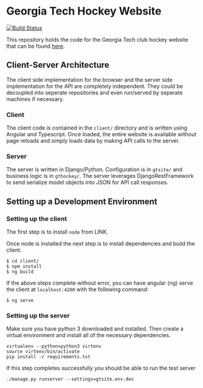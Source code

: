 # Georgia Tech Hockey Website

[![Build Status](https://travis-ci.org/dgalbraith33/gthockey.svg?branch=master)](https://travis-ci.org/dgalbraith33/gthockey)

This repository holds the code for the Georgia Tech club hockey website that can be found [here](https://www.gthockey.com).

## Client-Server Architecture

The client side implementation for the browser and the server side implementation for the API are
completely independent. They could be decoupled into seperate repositories and even run/served by
seperate machines if necessary.

### Client

The client code is contained in the `client/` directory and is written using Angular and Typescript.
Once loaded, the entire website is available without page reloads and simply loads data by making
API calls to the server.

### Server

The server is written in Django/Python. Configuration is in `gtsite/` and business logic is in
`gthockey/`. The server leverages DjangoRestFramework to send serialize model objects into JSON
for API call responses.

## Setting up a Development Environment

### Setting up the client

The first step is to install `node` from LINK.

Once node is installed the next step is to install dependencies and build the client.
```
$ cd client/
$ npm install
$ ng build
```

If the above steps complete without error, you can have angular (ng) serve the client at
`localhost:4200` with the following command:
```
$ ng serve
```

### Setting up the server

Make sure you have python 3 downloaded and installed. Then create a virtual environment and
install all of the necessary dependencies.

```
virtualenv --python=python3 virtenv
source virtenv/bin/activate
pip install -r requirements.txt
```

If this step completes successfully you should be able to run the test server

```
./manage.py runserver --settings=gtsite.env.dev
```